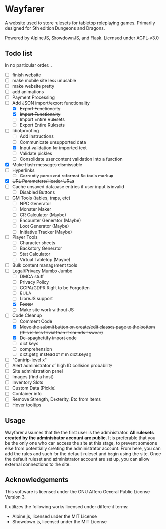 # Wayfarer

A website used to store rulesets for tabletop roleplaying games. Primarily designed for 5th edition Dungeons and Dragons.

Powered by AlpineJS, ShowdownJS, and Flask.
Licensed under AGPL-v3.0

## Todo list

In no particular order...

 - [ ] finish website
 - [ ] make mobile site less unusable
 - [ ] make website pretty
 - [ ] add animations
 - [ ] Payment Processing
 - [ ] Add JSON import/export functionality
     - [X] ~~Export Functionality~~
     - [X] ~~Import Functionality~~
     - [ ] Import Entire Rulesets
     - [ ] Export Entire Rulesets
 - [ ] Idiotproofing
     - [ ] Add instructions
     - [ ] Communicate unsupported data
     - [X] ~~Input validation for imported text~~
     - [ ] Validate pickles
     - [ ] Consolidate user content validation into a function
 - [X] ~~Make flash messages dismissable~~
 - [ ] Hyperlinks
     - [ ] Correctly parse and reformat 5e tools markup
 - [X] ~~URL Parameters/Header URLs~~
 - [ ] Cache unsaved database entries if user input is invalid
     - [ ] Disabled Buttons
 - [ ] GM Tools (tables, traps, etc)
     - [ ] NPC Generator
     - [ ] Monster Maker
     - [ ] CR Calculator (Maybe)
     - [ ] Encounter Generator (Maybe)
     - [ ] Loot Generator (Maybe)
     - [ ] Initiative Tracker (Maybe)
 - [ ] Player Tools
     - [ ] Character sheets
     - [ ] Backstory Generator
     - [ ] Stat Calculator
     - [ ] Virtual Tabletop (Maybe)
 - [ ] Bulk content management tools
 - [ ] Legal/Privacy Mumbo Jumbo
     - [ ] DMCA stuff
     - [ ] Privacy Policy
     - [ ] CCPA/GDPR Right to be Forgotten
     - [ ] EULA
     - [ ] LibreJS support
     - [X] ~~Footer~~
     - [ ] Make site work without JS
 - [ ] Code Cleanup
     - [ ] Comment Code
     - [X] ~~Move the submit button on create/edit classes page to the bottom (this is less trivial than it sounds I swear)~~
     - [X] ~~De-spaghettify import code~~
     - [ ] dict keys
     - [ ] comprehension
     - [ ] dict.get() instead of if in dict.keys()
 - [ ] "Cantrip-level x"
 - [ ] Alert administrator of high ID collision probability
 - [ ] Site administration panel
 - [ ] Images (find a host)
 - [ ] Inventory Slots
 - [ ] Custom Data (Pickle)
 - [ ] Container info
 - [ ] Remove Strength, Dexterity, Etc from items
 - [ ] Hover tooltips

## Usage

Wayfarer assumes that the the first user is the administrator. **All rulesets created by the administrator account are public.** It is preferable that you be the only one who can access the site at this stage, to prevent someone else from potentially creating the administrator account. From here, you can add the rules and such for the default ruleset and begin using the site. Once the default ruleset and administrator account are set up, you can allow external connections to the site.

## Acknowledgements

This software is licensed under the GNU Affero General Public License Version 3.

It utilizes the following works licensed under different terms:

 - Alpine.js, licensed under the MIT License
 - Showdown.js, licensed under the MIT License